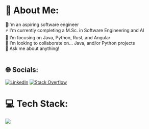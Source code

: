 # 💫 About Me:
🔭I'm an aspiring software engineer<br>⚡ I'm currently completing a M.Sc. in Software Engineering and AI<br>🌱 I’m focusing on Java, Python, Rust, and Angular<br>👯 I’m looking to collaborate on... Java, and/or Python projects<br>💬 Ask me about anything!<br><br>


## 🌐 Socials:
[![LinkedIn](https://img.shields.io/badge/LinkedIn-%230077B5.svg?logo=linkedin&logoColor=white)](https://linkedin.com/in/ioannis-papachimonas-2286a9101) [![Stack Overflow](https://img.shields.io/badge/-Stackoverflow-FE7A16?logo=stack-overflow&logoColor=white)](https://stackoverflow.com/users/19923565) 

# 💻 Tech Stack:
<a href="https://skillicons.dev">
    <img src="https://skillicons.dev/icons?i=angular,bash,bootstrap,css,docker,fastapi,flask,git,hibernate,html,java,js,maven,mongodb,mysql,nestjs,nodejs,postgres,postman,py,rust,spring,sklearn,ts" />
  </a>

